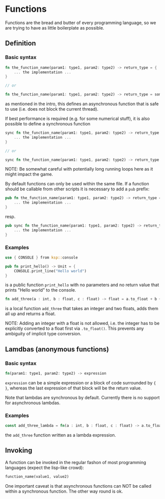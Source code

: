 # Functions

Functions are the bread and butter of every programming language, so we are trying to have as little boilerplate as possible.

## Definition

### Basic syntax

```rust
fn the_function_name(param1: type1, param2: type2) -> return_type = {
    ... the implementation ...
}

// or

fn the_function_name(param1: type1, param2: type2) -> return_type = some_expression
```

as mentioned in the intro, this defines an asynchronous function that is safe to use (i.e. does not block the current thread).

If best performance is required (e.g. for some numerical stuff), it is also possible to define a synchronous function

```rust
sync fn the_function_name(param1: type1, param2: type2) -> return_type = {
    ... the implementation ...
}

// or

sync fn the_function_name(param1: type1, param2: type2) -> return_type = some_expression
```
NOTE: Be somewhat careful with potentially long running loops here as it might impact the game.

By default functions can only be used within the same file. If a function should be callable from other scripts it is necessary to add a `pub` prefix:

```rust
pub fn the_function_name(param1: type1, param2: type2) -> return_type = {
    ... the implementation ...
}
```
resp.
```rust
pub sync fn the_function_name(param1: type1, param2: type2) -> return_type = {
    ... the implementation ...
}
```

### Examples

```rust
use { CONSOLE } from ksp::console

pub fn print_hello() -> Unit = {
    CONSOLE.print_line("Hello world")
}
```
is a public function `print_hello` with no parameters and no return value that prints "Hello world" to the console.

```rust
fn add_three(a : int, b : float, c : float) -> float = a.to_float + b + c
```
is a local function `add_three` that takes an integer and two floats, adds them all up and returns a float.

NOTE: Adding an integer with a float is not allowed, i.e. the integer has to be explicitly converted to a float first via `.to_float()`. This prevents any ambiguity of implicit type conversion.

## Lamdbas (anonymous functions)

### Basic syntax

```rust
fn(param1: type1, param2: type2) -> expression
```

`expression` can be a simple expression or a block of code surrounded by `{` `}`, whereas the last expression of that block will be the return value.

Note that lambdas are synchronous by default. Currently there is no support for asynchronous lambdas.

### Examples

```rust
const add_three_lambda = fn(a : int, b : float, c : float) -> a.to_float + b + c
```
the `add_three` function written as a lambda expression.

## Invoking

A function can be invoked in the regular fashon of most programming languages (expect the lisp-like crowd):

```rust
function_name(value1, value2)
```

One important caveat is that asynchronous functions can NOT be called within a synchronous function. The other way round is ok.
